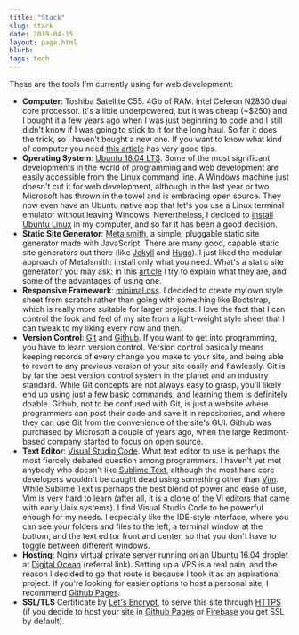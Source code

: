 ```yaml
---
title: "Stack"
slug: stack
date: 2019-04-15
layout: page.html
blurb: 
tags: tech
---
```


These are the tools I'm currently using for web development:

- **Computer**: Toshiba Satellite C55. 4Gb of RAM. Intel Celeron N2830 dual core processor.  It's a little underpowered, but it was cheap (~$250) and I bought it a few years ago when I was just beginning to code and I still didn't know if I was going to stick to it for the long haul. So far it does the trick, so I haven't bought a new one. If you want to know what kind of computer you need [this article](https://www.zdnet.com/article/which-computer-should-i-buy-how-to-find-the-ipad-chromebook-mac-or-windows-pc-thats-right-for-you/) has very good tips.
- **Operating System**: [Ubuntu 18.04 LTS](https://www.ubuntu.com/download/desktop). Some of the most significant developments in the world of programming and web development are easily accessible from the Linux command line. A Windows machine just doesn't cut it for web development, although in the last year or two Microsoft has  thrown in the towel and is embracing open source. They now even have an Ubuntu native app that let's you use a Linux terminal emulator without leaving Windows. Nevertheless, I decided to [install Ubuntu Linux](/ubuntu) in my computer, and so far it has been a good decision.
- **Static Site Generator**: [Metalsmith](https://metalsmith.io), a simple, pluggable static site generator made with JavaScript. There are many good, capable static site generators out there (like [Jekyll](https://jekyllrb.com/) and [Hugo](https://gohugo.io)). I just liked the modular approach of Metalsmith: install only what you need. What's a static site generator? you may ask: in this [article](/site/) I try to explain what they are, and some of the advantages of using one.
- **Responsive Framework**: [minimal.css](/css/minimal.css). I decided to create my own style sheet from scratch rather than going with something like Bootstrap, which is really more suitable for larger projects. I love the fact that I can control the look and feel of my site from a light-weight style sheet that I can tweak to my liking every now and then.
- **Version Control**: [Git](https://git-scm.com/) and [Github](https://github.com/mariobox). If you want to get into programming, you have to learn version control. Version control basically means keeping records of every change you make to your site, and being able to revert to any previous version of your site easily and flawlessly. Git is by far the best version control system in the planet and an industry standard. While Git concepts are not always easy to grasp, you'll likely end up using just a [few basic commands](/gcs/), and learning them is definitely doable. Github, not to be confused with Git, is just a website where programmers can post their code and save it in repositories, and where they can use Git from the convenience of the site's GUI. Github was purchased by Microsoft a couple of years ago, when the large Redmont-based company started to focus on open source. 
- **Text Editor**: [Visual Studio Code](https://code.visualstudio.com/). What text editor to use is perhaps the most fiercely debated question among programmers. I haven't yet met anybody who doesn't like [Sublime Text](https://sublimetext.com), although the most hard core developers wouldn't be caught dead using something other than [Vim](https://vim.org). While Sublime Text is perhaps the best blend of power and ease of use, Vim is very hard to learn (after all, it is a clone of the Vi editors that came with early Unix systems). I find Visual Studio Code to be powerful enough for my needs. I especially like the IDE-style interface, where you can see your folders and files to the left, a terminal window at the bottom, and the text editor front and center, so that you don't have to toggle between different windows.
- **Hosting**: Nginx virtual private server running on an Ubuntu 16.04 droplet at [Digital Ocean](https://m.do.co/c/b96aa4f9fdfd) (referral link). Setting up a VPS is a real pain, and the reason I decided to go that route is because I took it as an aspirational project. If you're looking for easier options to host a personal site, I recommend [Github Pages](https://pages.github.com/).
- **SSL/TLS** Certificate by [Let's Encrypt](https://letsencrypt.org), to serve this site through [HTTPS](../https/) (if you decide to host your site in [Github Pages](https://pages.github.com) or [Firebase](https://firebase.google.com) you get SSL by default).


